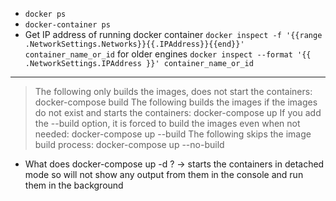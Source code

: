- `docker ps`
- `docker-container ps`
- Get IP address of running docker container
`docker inspect -f '{{range .NetworkSettings.Networks}}{{.IPAddress}}{{end}}' container_name_or_id`
for older engines `docker inspect --format '{{ .NetworkSettings.IPAddress }}' container_name_or_id`

---

> The following only builds the images, does not start the containers:
> docker-compose build
> The following builds the images if the images do not exist and starts the containers:
> docker-compose up
> If you add the --build option, it is forced to build the images even when not needed:
> docker-compose up --build
> The following skips the image build process:
> docker-compose up --no-build


- What does docker-compose up -d ? -> starts the containers in detached mode so will not show any output from them in the console and run them in the background
